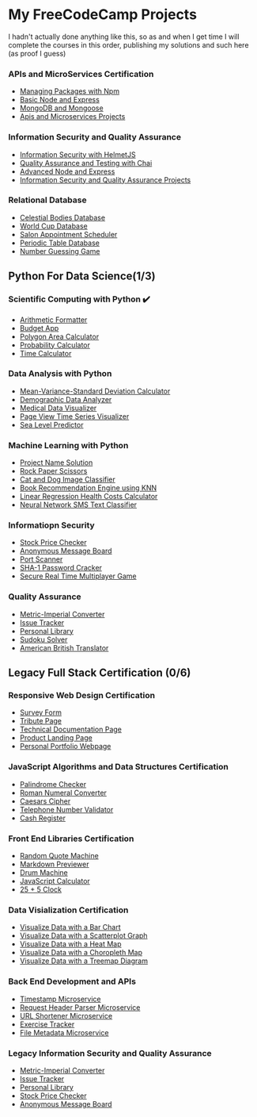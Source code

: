 # My FreeCodeCamp Projects

I hadn't actually done anything like this, so as and when I get time I will complete the courses in this order, publishing my solutions and such here (as proof I guess)

### APIs and MicroServices Certification

- [Managing Packages with Npm]()
- [Basic Node and Express]()
- [MongoDB and Mongoose]()
- [Apis and Microservices Projects]()

### Information Security and Quality Assurance

- [Information Security with HelmetJS]()
- [Quality Assurance and Testing with Chai]()
- [Advanced Node and Express]()
- [Information Security and Quality Assurance Projects]()

### Relational Database
- [Celestial Bodies Database ]()
- [World Cup Database ]()
- [Salon Appointment Scheduler ]()
- [Periodic Table Database ]()
- [Number Guessing Game ]()

## Python For Data Science(1/3)

### Scientific Computing with Python ✔️

- [Arithmetic Formatter](https://github.com/pj-sama/FreeCodeCampSolutions/tree/main/Scientific%20Computing%20with%20Python/Arithemetic%20Formatter)
- [Budget App](https://github.com/pj-sama/FreeCodeCampSolutions/tree/main/Scientific%20Computing%20with%20Python/BudgetApp)
- [Polygon Area Calculator](https://github.com/pj-sama/FreeCodeCampSolutions/tree/main/Scientific%20Computing%20with%20Python/Polygon%20Area%20Calculator)
- [Probability Calculator](https://github.com/pj-sama/FreeCodeCampSolutions/tree/main/Scientific%20Computing%20with%20Python/Probability%20Calculator)
- [Time Calculator](https://github.com/pj-sama/FreeCodeCampSolutions/tree/main/Scientific%20Computing%20with%20Python/Time%20Calculator)

### Data Analysis with Python

- [Mean-Variance-Standard Deviation Calculator ]()
- [Demographic Data Analyzer ]()
- [Medical Data Visualizer ]()
- [Page View Time Series Visualizer ]()
- [Sea Level Predictor]()

### Machine Learning with Python

- [Project Name Solution]()
- [Rock Paper Scissors ]()
- [Cat and Dog Image Classifier ]()
- [Book Recommendation Engine using KNN ]()
- [Linear Regression Health Costs Calculator ]()
- [Neural Network SMS Text Classifier ]()

### Informatiopn Security
- [Stock Price Checker ]()
- [Anonymous Message Board ]()
- [Port Scanner ]()
- [SHA-1 Password Cracker ]()
- [Secure Real Time Multiplayer Game ]()

### Quality Assurance
- [Metric-Imperial Converter ]()
- [Issue Tracker ]()
- [Personal Library ]()
- [Sudoku Solver ]()
- [American British Translator ]()

## Legacy Full Stack Certification (0/6)

### Responsive Web Design Certification

- [Survey Form](https://github.com/pj-sama/FreeCodeCampSolutions/tree/main/Responsive%20Web%20Design/Survey%20Form)
- [Tribute Page](https://github.com/pj-sama/FreeCodeCampSolutions/tree/main/Responsive%20Web%20Design/Tribute%20Page)
- [Technical Documentation Page]()
- [Product Landing Page](https://github.com/pj-sama/FreeCodeCampSolutions/tree/main/Responsive%20Web%20Design/Product%20Landing%20Page)
- [Personal Portfolio Webpage]()

### JavaScript Algorithms and Data Structures Certification

- [Palindrome Checker]()
- [Roman Numeral Converter]()
- [Caesars Cipher]()
- [Telephone Number Validator]()
- [Cash Register]()

### Front End Libraries Certification

- [Random Quote Machine]()
- [Markdown Previewer]()
- [Drum Machine ]()
- [JavaScript Calculator ]()
- [25 + 5 Clock]()

### Data Visialization Certification

- [Visualize Data with a Bar Chart ]()
- [Visualize Data with a Scatterplot Graph ]()
- [Visualize Data with a Heat Map ]()
- [Visualize Data with a Choropleth Map ]()
- [Visualize Data with a Treemap Diagram ]()


### Back End Development and APIs

- [Timestamp Microservice ]()
- [Request Header Parser Microservice ]()
- [URL Shortener Microservice ]()
- [Exercise Tracker ]()
- [File Metadata Microservice ]()

### Legacy Information Security and Quality Assurance

- [Metric-Imperial Converter]()
- [Issue Tracker]()
- [Personal Library]()
- [Stock Price Checker]()
- [Anonymous Message Board]()
